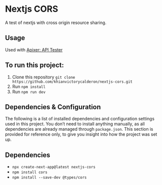 # Nextjs CORS
A test of nextjs with cross origin resource sharing.

## Usage
Used with [Apixer: API Tester](https://apixer.vercel.app/)

## To run this project:
1. Clone this repository `git clone https://github.com/khianvictorycalderon/nextjs-cors.git`
2. Run `npm install`
3. Run `npm run dev`

## Dependencies & Configuration
The following is a list of installed dependencies and configuration settings used in this project.
You don’t need to install anything manually, as all dependencies are already managed through `package.json`.
This section is provided for reference only, to give you insight into how the project was set up.

## Dependencies
- `npx create-next-app@latest nextjs-cors`
- `npm install cors`
- `npm install --save-dev @types/cors`
